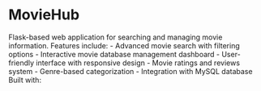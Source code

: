 # MovieHub
Flask-based web application for searching and managing movie information. Features include:  - Advanced movie search with filtering options - Interactive movie database management dashboard - User-friendly interface with responsive design - Movie ratings and reviews system - Genre-based categorization - Integration with MySQL database  Built with:
